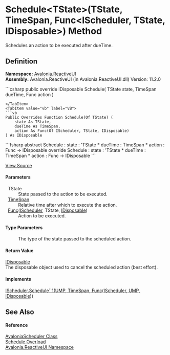 # Schedule&lt;TState&gt;(TState, TimeSpan, Func&lt;IScheduler, TState, IDisposable&gt;) Method


Schedules an action to be executed after dueTime.



## Definition
**Namespace:** <a href="N_Avalonia_ReactiveUI">Avalonia.ReactiveUI</a>  
**Assembly:** Avalonia.ReactiveUI (in Avalonia.ReactiveUI.dll) Version: 11.2.0

<Tabs groupId="api-code-preview">
<TabItem value="csharp" label="C#">
```csharp
public override IDisposable Schedule<TState>(
	TState state,
	TimeSpan dueTime,
	Func<IScheduler, TState, IDisposable> action
)

```
</TabItem>
<TabItem value="vb" label="VB">
```vb
Public Overrides Function Schedule(Of TState) ( 
	state As TState,
	dueTime As TimeSpan,
	action As Func(Of IScheduler, TState, IDisposable)
) As IDisposable
```
</TabItem>
<TabItem value="fsharp" label="F#">
```fsharp
abstract Schedule : 
        state : 'TState * 
        dueTime : TimeSpan * 
        action : Func<IScheduler, 'TState, IDisposable> -> IDisposable 
override Schedule : 
        state : 'TState * 
        dueTime : TimeSpan * 
        action : Func<IScheduler, 'TState, IDisposable> -> IDisposable 
```
</TabItem>
</Tabs>



<a href="https://github.com/AvaloniaUI/Avalonia/tree/master/src/Avalonia.ReactiveUI/AvaloniaScheduler.cs#L37" title="View the source code">View Source</a>



#### Parameters
<dl><dt>  TState</dt><dd>State passed to the action to be executed.</dd><dt>  <a href="https://learn.microsoft.com/dotnet/api/system.timespan" target="_blank" rel="noopener noreferrer">TimeSpan</a></dt><dd>Relative time after which to execute the action.</dd><dt>  <a href="https://learn.microsoft.com/dotnet/api/system.func-3" target="_blank" rel="noopener noreferrer">Func</a>(<a href="https://learn.microsoft.com/dotnet/api/system.reactive.concurrency.ischeduler" target="_blank" rel="noopener noreferrer">IScheduler</a>, TState, <a href="https://learn.microsoft.com/dotnet/api/system.idisposable" target="_blank" rel="noopener noreferrer">IDisposable</a>)</dt><dd>Action to be executed.</dd></dl>

#### Type Parameters
<dl><dt /><dd>The type of the state passed to the scheduled action.</dd></dl>

#### Return Value
<a href="https://learn.microsoft.com/dotnet/api/system.idisposable" target="_blank" rel="noopener noreferrer">IDisposable</a>  
The disposable object used to cancel the scheduled action (best effort).

#### Implements
<a href="https://learn.microsoft.com/dotnet/api/system.reactive.concurrency.ischeduler.schedule" target="_blank" rel="noopener noreferrer">IScheduler.Schedule``1(UMP, TimeSpan, Func(IScheduler, UMP, IDisposable))</a>  


## See Also


#### Reference
<a href="T_Avalonia_ReactiveUI_AvaloniaScheduler">AvaloniaScheduler Class</a>  
<a href="Overload_Avalonia_ReactiveUI_AvaloniaScheduler_Schedule">Schedule Overload</a>  
<a href="N_Avalonia_ReactiveUI">Avalonia.ReactiveUI Namespace</a>  
